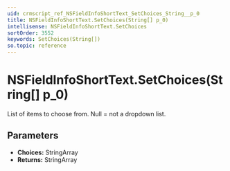```yaml
---
uid: crmscript_ref_NSFieldInfoShortText_SetChoices_String__p_0
title: NSFieldInfoShortText.SetChoices(String[] p_0)
intellisense: NSFieldInfoShortText.SetChoices
sortOrder: 3552
keywords: SetChoices(String[])
so.topic: reference
---
```


# NSFieldInfoShortText.SetChoices(String[] p_0)

List of items to choose from. Null = not a dropdown list.

## Parameters

* **Choices:** StringArray
* **Returns:** StringArray

